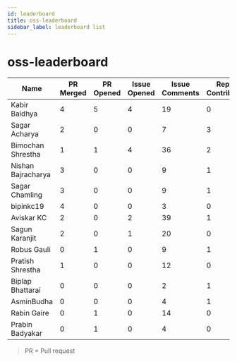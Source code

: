 ```yaml
---
id: leaderboard
title: oss-leaderboard
sidebar_label: leaderboard list
---
```

# oss-leaderboard

 | Name | PR Merged | PR Opened | Issue Opened | Issue Comments | Repos Contributed | Score | 
 | --- | --- | --- | --- | --- | --- | --- | 
 | Kabir Baidhya | 4 | 5 | 4 | 19 | 0 | 21
Sagar Acharya | 2 | 0 | 0 | 7 | 3 | 15
Bimochan Shrestha  | 1 | 1 | 4 | 36 | 2 | 14
Nishan Bajracharya | 3 | 0 | 0 | 9 | 1 | 12
Sagar Chamling | 3 | 0 | 0 | 9 | 1 | 12
bipinkc19 | 4 | 0 | 0 | 3 | 0 | 12
Aviskar KC | 2 | 0 | 2 | 39 | 1 | 11
Sagun Karanjit | 2 | 0 | 1 | 20 | 0 | 7
Robus Gauli | 0 | 1 | 0 | 9 | 1 | 4
Pratish Shrestha | 1 | 0 | 0 | 12 | 0 | 3
Biplap Bhattarai | 0 | 0 | 0 | 2 | 1 | 3
AsminBudha | 0 | 0 | 0 | 4 | 1 | 3
Rabin Gaire | 0 | 1 | 0 | 14 | 0 | 1
Prabin Badyakar | 0 | 1 | 0 | 4 | 0 | 1 | 

> PR = Pull request
